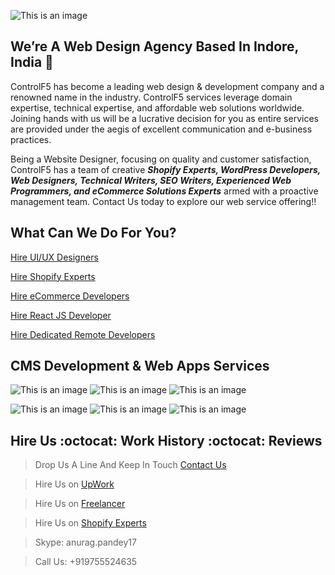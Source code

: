 

![This is an image](https://www.controlf5.in/wp-content/uploads/2022/05/logo.webp)

## We’re A Web Design Agency Based In Indore, India 👋

ControlF5 has become a leading web design & development company and a renowned name in the industry. ControlF5 services leverage domain expertise, technical expertise, and affordable web solutions worldwide. Joining hands with us will be a lucrative decision for you as entire services are provided under the aegis of excellent communication and e-business practices.



Being a Website Designer, focusing on quality and customer satisfaction, ControlF5 has a team of creative ***Shopify Experts, WordPress Developers, Web Designers, Technical Writers, SEO Writers, Experienced Web Programmers, and eCommerce Solutions Experts*** armed with a proactive management team. Contact Us today to explore our web service offering!!

## What Can We Do For You? 

[Hire UI/UX Designers](https://www.controlf5.in/ui-ux-design/)

[Hire Shopify Experts](https://www.controlf5.in/shopify-experts/)

[Hire eCommerce Developers](https://www.controlf5.in/hire-ecommerce-solution-experts/)

[Hire React JS Developer](https://www.controlf5.in/hire-react-js-developer/)

[Hire Dedicated Remote Developers](https://www.controlf5.in/hire-dedicated-remote-developer/)


## CMS Development & Web Apps Services

![This is an image](https://www.controlf5.in/wp-content/uploads/2022/03/Shopify.png)
![This is an image](https://www.controlf5.in/wp-content/uploads/2022/03/WP.png)
![This is an image](https://www.controlf5.in/wp-content/uploads/2022/06/react-js.webp)

![This is an image](https://www.controlf5.in/wp-content/uploads/2022/03/Woo.png)
![This is an image](https://www.controlf5.in/wp-content/uploads/2022/04/imgpsh_fullsize_anim_8_.webp)
![This is an image](https://www.controlf5.in/wp-content/uploads/2022/03/Sqare-Space.png)

## Hire Us :octocat: Work History :octocat: Reviews


> Drop Us A Line And Keep In Touch [Contact Us](https://www.controlf5.in/contact-us/) 

> Hire Us on [UpWork](https://www.upwork.com/freelancers/~011ae84939c9dab54c/)

> Hire Us on [Freelancer](https://www.freelancer.com/u/anurag17)

> Hire Us on [Shopify Experts](https://experts.shopify.com/controlf5india)

> Skype: anurag.pandey17

> Call Us: +919755524635




